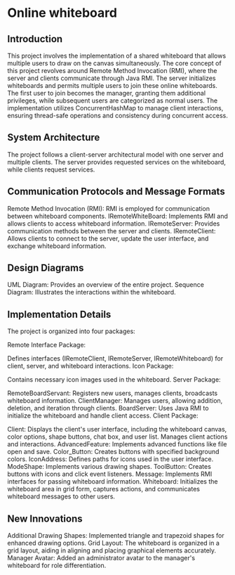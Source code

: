 
# Online whiteboard

## Introduction
This project involves the implementation of a shared whiteboard that allows multiple users to draw on the canvas simultaneously. The core concept of this project revolves around Remote Method Invocation (RMI), where the server and clients communicate through Java RMI. The server initializes whiteboards and permits multiple users to join these online whiteboards. The first user to join becomes the manager, granting them additional privileges, while subsequent users are categorized as normal users. The implementation utilizes ConcurrentHashMap to manage client interactions, ensuring thread-safe operations and consistency during concurrent access.

## System Architecture
The project follows a client-server architectural model with one server and multiple clients. The server provides requested services on the whiteboard, while clients request services.

## Communication Protocols and Message Formats
Remote Method Invocation (RMI): RMI is employed for communication between whiteboard components.
IRemoteWhiteBoard: Implements RMI and allows clients to access whiteboard information.
IRemoteServer: Provides communication methods between the server and clients.
IRemoteClient: Allows clients to connect to the server, update the user interface, and exchange whiteboard information.

## Design Diagrams
UML Diagram: Provides an overview of the entire project.
Sequence Diagram: Illustrates the interactions within the whiteboard.

## Implementation Details
The project is organized into four packages:

Remote Interface Package:

Defines interfaces (IRemoteClient, IRemoteServer, IRemoteWhiteboard) for client, server, and whiteboard interactions.
Icon Package:

Contains necessary icon images used in the whiteboard.
Server Package:

RemoteBoardServant: Registers new users, manages clients, broadcasts whiteboard information.
ClientManager: Manages users, allowing addition, deletion, and iteration through clients.
BoardServer: Uses Java RMI to initialize the whiteboard and handle client access.
Client Package:

Client: Displays the client's user interface, including the whiteboard canvas, color options, shape buttons, chat box, and user list. Manages client actions and interactions.
AdvancedFeature: Implements advanced functions like file open and save.
Color_Button: Creates buttons with specified background colors.
IconAddress: Defines paths for icons used in the user interface.
ModeShape: Implements various drawing shapes.
ToolButton: Creates buttons with icons and click event listeners.
Message: Implements RMI interfaces for passing whiteboard information.
Whiteboard: Initializes the whiteboard area in grid form, captures actions, and communicates whiteboard messages to other users.

## New Innovations
Additional Drawing Shapes: Implemented triangle and trapezoid shapes for enhanced drawing options.
Grid Layout: The whiteboard is organized in a grid layout, aiding in aligning and placing graphical elements accurately.
Manager Avatar: Added an administrator avatar to the manager's whiteboard for role differentiation.





